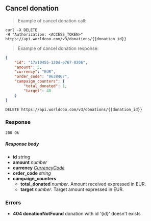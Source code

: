 ## Cancel donation

> Example of cancel donation call:

```shell
curl -X DELETE
-H "Authorization: <ACCESS_TOKEN>"
https://api.worldcoo.com/v3/donations/{{donation_id}}
```

> Example of cancel donation response:

```json
{
    "id": "17a10455-120d-e767-0206",
    "amount": 5,
    "currency": "EUR",
    "order_code": "9638467",
    "campaign_counters": {
        "total_donated": 1,
        "target": 48
    }
}
```

`DELETE https://api.worldcoo.com/v3/donations/{{donation_id}}`

### Response

`200 Ok`

##### Response body

- **id** *string*
- **amount** *number*
- **currency** *[CurrencyCode](#currency-standar)*
- **order_code** *string*
- **campaign_counters**
    - **total_donated** *number*. Amount received expressed in EUR.
    - **target** *number*. Target amount expressed in EUR.
### Errors
- **404 donationNotFound** donation with id '{id}' doesn't exists
